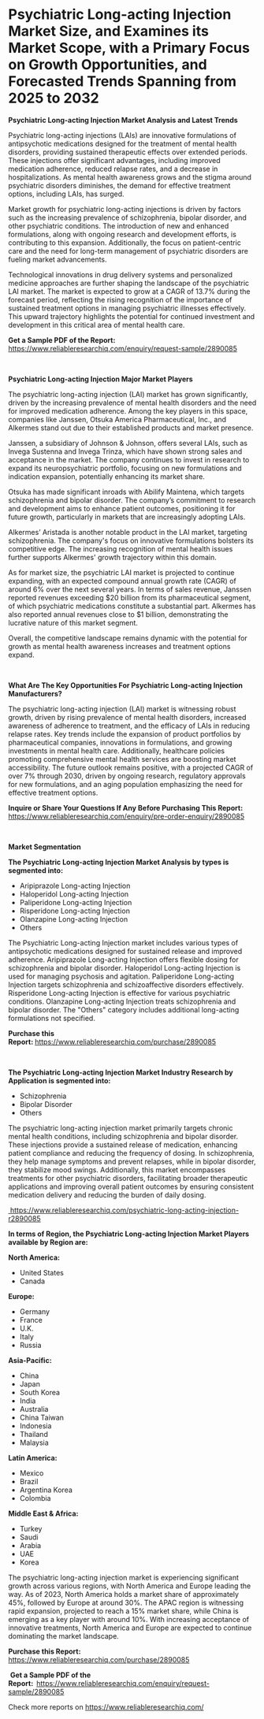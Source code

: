<p><h1>Psychiatric Long-acting Injection Market Size, and Examines its Market Scope, with a Primary Focus on Growth Opportunities, and Forecasted Trends Spanning from 2025 to 2032</h1></p><p><strong>Psychiatric Long-acting Injection Market Analysis and Latest Trends</strong></p>
<p><p>Psychiatric long-acting injections (LAIs) are innovative formulations of antipsychotic medications designed for the treatment of mental health disorders, providing sustained therapeutic effects over extended periods. These injections offer significant advantages, including improved medication adherence, reduced relapse rates, and a decrease in hospitalizations. As mental health awareness grows and the stigma around psychiatric disorders diminishes, the demand for effective treatment options, including LAIs, has surged.</p><p>Market growth for psychiatric long-acting injections is driven by factors such as the increasing prevalence of schizophrenia, bipolar disorder, and other psychiatric conditions. The introduction of new and enhanced formulations, along with ongoing research and development efforts, is contributing to this expansion. Additionally, the focus on patient-centric care and the need for long-term management of psychiatric disorders are fueling market advancements.</p><p>Technological innovations in drug delivery systems and personalized medicine approaches are further shaping the landscape of the psychiatric LAI market. The market is expected to grow at a CAGR of 13.7% during the forecast period, reflecting the rising recognition of the importance of sustained treatment options in managing psychiatric illnesses effectively. This upward trajectory highlights the potential for continued investment and development in this critical area of mental health care.</p></p>
<p><strong>Get a Sample PDF of the Report:&nbsp;</strong> <a href="https://www.reliableresearchiq.com/enquiry/request-sample/2890085?utm_campaign=2730&utm_medium=2&utm_source=Github&utm_content=ia&utm_term=14032025&utm_id=psychiatric-long-acting-injection">https://www.reliableresearchiq.com/enquiry/request-sample/2890085</a></p>
<p>&nbsp;</p>
<p><strong>Psychiatric Long-acting Injection Major Market Players</strong></p>
<p><p>The psychiatric long-acting injection (LAI) market has grown significantly, driven by the increasing prevalence of mental health disorders and the need for improved medication adherence. Among the key players in this space, companies like Janssen, Otsuka America Pharmaceutical, Inc., and Alkermes stand out due to their established products and market presence.</p><p>Janssen, a subsidiary of Johnson & Johnson, offers several LAIs, such as Invega Sustenna and Invega Trinza, which have shown strong sales and acceptance in the market. The company continues to invest in research to expand its neuropsychiatric portfolio, focusing on new formulations and indication expansion, potentially enhancing its market share.</p><p>Otsuka has made significant inroads with Abilify Maintena, which targets schizophrenia and bipolar disorder. The company’s commitment to research and development aims to enhance patient outcomes, positioning it for future growth, particularly in markets that are increasingly adopting LAIs.</p><p>Alkermes’ Aristada is another notable product in the LAI market, targeting schizophrenia. The company's focus on innovative formulations bolsters its competitive edge. The increasing recognition of mental health issues further supports Alkermes' growth trajectory within this domain.</p><p>As for market size, the psychiatric LAI market is projected to continue expanding, with an expected compound annual growth rate (CAGR) of around 6% over the next several years. In terms of sales revenue, Janssen reported revenues exceeding $20 billion from its pharmaceutical segment, of which psychiatric medications constitute a substantial part. Alkermes has also reported annual revenues close to $1 billion, demonstrating the lucrative nature of this market segment.</p><p>Overall, the competitive landscape remains dynamic with the potential for growth as mental health awareness increases and treatment options expand.</p></p>
<p>&nbsp;</p>
<p><strong>What Are The Key Opportunities For Psychiatric Long-acting Injection Manufacturers?</strong></p>
<p><p>The psychiatric long-acting injection (LAI) market is witnessing robust growth, driven by rising prevalence of mental health disorders, increased awareness of adherence to treatment, and the efficacy of LAIs in reducing relapse rates. Key trends include the expansion of product portfolios by pharmaceutical companies, innovations in formulations, and growing investments in mental health care. Additionally, healthcare policies promoting comprehensive mental health services are boosting market accessibility. The future outlook remains positive, with a projected CAGR of over 7% through 2030, driven by ongoing research, regulatory approvals for new formulations, and an aging population emphasizing the need for effective treatment options.</p></p>
<p><strong>Inquire or Share Your Questions If Any Before Purchasing This Report:</strong> <a href="https://www.reliableresearchiq.com/enquiry/pre-order-enquiry/2890085?utm_campaign=2730&utm_medium=2&utm_source=Github&utm_content=ia&utm_term=14032025&utm_id=psychiatric-long-acting-injection">https://www.reliableresearchiq.com/enquiry/pre-order-enquiry/2890085</a></p>
<p>&nbsp;</p>
<p><strong>Market Segmentation</strong></p>
<p><strong>The Psychiatric Long-acting Injection Market Analysis by types is segmented into:</strong></p>
<p><ul><li>Aripiprazole Long-acting Injection</li><li>Haloperidol Long-acting Injection</li><li>Paliperidone Long-acting Injection</li><li>Risperidone Long-acting Injection</li><li>Olanzapine Long-acting Injection</li><li>Others</li></ul></p>
<p><p>The Psychiatric Long-acting Injection market includes various types of antipsychotic medications designed for sustained release and improved adherence. Aripiprazole Long-acting Injection offers flexible dosing for schizophrenia and bipolar disorder. Haloperidol Long-acting Injection is used for managing psychosis and agitation. Paliperidone Long-acting Injection targets schizophrenia and schizoaffective disorders effectively. Risperidone Long-acting Injection is effective for various psychiatric conditions. Olanzapine Long-acting Injection treats schizophrenia and bipolar disorder. The "Others" category includes additional long-acting formulations not specified.</p></p>
<p><strong>Purchase this Report:&nbsp;</strong><a href="https://www.reliableresearchiq.com/purchase/2890085?utm_campaign=2730&utm_medium=2&utm_source=Github&utm_content=ia&utm_term=14032025&utm_id=psychiatric-long-acting-injection">https://www.reliableresearchiq.com/purchase/2890085</a></p>
<p>&nbsp;</p>
<p><strong>The Psychiatric Long-acting Injection Market Industry Research by Application is segmented into:</strong></p>
<p><ul><li>Schizophrenia</li><li>Bipolar Disorder</li><li>Others</li></ul></p>
<p><p>The psychiatric long-acting injection market primarily targets chronic mental health conditions, including schizophrenia and bipolar disorder. These injections provide a sustained release of medication, enhancing patient compliance and reducing the frequency of dosing. In schizophrenia, they help manage symptoms and prevent relapses, while in bipolar disorder, they stabilize mood swings. Additionally, this market encompasses treatments for other psychiatric disorders, facilitating broader therapeutic applications and improving overall patient outcomes by ensuring consistent medication delivery and reducing the burden of daily dosing.</p></p>
<p><a href="https://www.reliableresearchiq.com/psychiatric-long-acting-injection-r2890085?utm_campaign=2730&utm_medium=2&utm_source=Github&utm_content=ia&utm_term=14032025&utm_id=psychiatric-long-acting-injection">&nbsp;https://www.reliableresearchiq.com/psychiatric-long-acting-injection-r2890085</a></p>
<p><strong>In terms of Region, the Psychiatric Long-acting Injection Market Players available by Region are:</strong></p>
<p>
    <p> <strong> North America: </strong>
        <ul>
            <li>United States</li>
            <li>Canada</li>
        </ul>
        </p> 
    <p> <strong> Europe: </strong>
        <ul>
            <li>Germany</li>
            <li>France</li>
            <li>U.K.</li>
            <li>Italy</li>
            <li>Russia</li>
        </ul>
        </p> 
    <p> <strong> Asia-Pacific: </strong>
        <ul>
            <li>China</li>
            <li>Japan</li>
            <li>South Korea</li>
            <li>India</li>
            <li>Australia</li>
            <li>China Taiwan</li>
            <li>Indonesia</li>
            <li>Thailand</li>
            <li>Malaysia</li>
        </ul>
        </p> 
    <p> <strong> Latin America: </strong>
        <ul>
            <li>Mexico</li>
            <li>Brazil</li>
            <li>Argentina Korea</li>
            <li>Colombia</li>
        </ul>
        </p> 
    <p> <strong> Middle East & Africa: </strong>
        <ul>
            <li>Turkey</li>
            <li>Saudi</li>
            <li>Arabia</li>
            <li>UAE</li>
            <li>Korea</li>
        </ul>
    </p>
    </p>
<p><p>The psychiatric long-acting injection market is experiencing significant growth across various regions, with North America and Europe leading the way. As of 2023, North America holds a market share of approximately 45%, followed by Europe at around 30%. The APAC region is witnessing rapid expansion, projected to reach a 15% market share, while China is emerging as a key player with around 10%. With increasing acceptance of innovative treatments, North America and Europe are expected to continue dominating the market landscape.</p></p>
<p><strong>Purchase this Report: </strong><a href="https://www.reliableresearchiq.com/purchase/2890085?utm_campaign=2730&utm_medium=2&utm_source=Github&utm_content=ia&utm_term=14032025&utm_id=psychiatric-long-acting-injection">https://www.reliableresearchiq.com/purchase/2890085</a></p>
<p>&nbsp;<strong>Get a Sample PDF of the Report:&nbsp;&nbsp;</strong><a href="https://www.reliableresearchiq.com/enquiry/request-sample/2890085?utm_campaign=2730&utm_medium=2&utm_source=Github&utm_content=ia&utm_term=14032025&utm_id=psychiatric-long-acting-injection">https://www.reliableresearchiq.com/enquiry/request-sample/2890085</a></p>
<p><strong></strong></p>
<p>Check more reports on <a href="https://www.reliableresearchiq.com/?utm_campaign=2730&utm_medium=2&utm_source=Github&utm_content=ia&utm_term=14032025&utm_id=psychiatric-long-acting-injection">https://www.reliableresearchiq.com/</a></p>